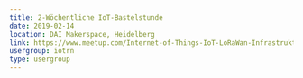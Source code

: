 ```yaml
---
title: 2-Wöchentliche IoT-Bastelstunde
date: 2019-02-14
location: DAI Makerspace, Heidelberg
link: https://www.meetup.com/Internet-of-Things-IoT-LoRaWan-Infrastruktur-4-RheinNeckar/events/wgskdpyzdbsb/
usergroup: iotrn
type: usergroup
---
```

